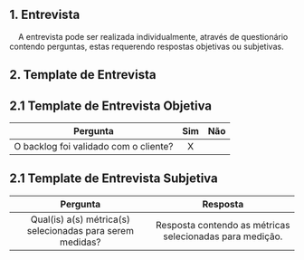 ## 1. Entrevista
&nbsp;&nbsp;&nbsp;&nbsp;A entrevista pode ser realizada individualmente, através de questionário contendo perguntas, estas requerendo respostas objetivas ou subjetivas.

## 2. Template de Entrevista
## 2.1 Template de Entrevista Objetiva
|Pergunta| Sim |Não |
|:---:|:---:|:---:|
| O backlog foi validado com o cliente?| X ||

## 2.1 Template de Entrevista Subjetiva
|Pergunta| Resposta |
|:---:|:---:|
|Qual(is) a(s) métrica(s) selecionadas para serem medidas?| Resposta contendo as métricas selecionadas para medição.|
